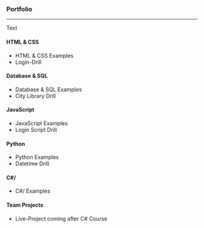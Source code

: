 ### Portfolio
***

Text

#### HTML & CSS
* HTML & CSS  Examples
* Login-Drill

#### Database & SQL
* Database & SQL Examples
* City Library Drill

#### JavaScript
* JavaScript Examples
* Login Script Drill

#### Python
* Python Examples
* Datetime Drill

#### C#/
* C#/ Examples

#### Team Projects
* Live-Project coming after C# Course
